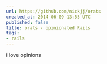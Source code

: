 ```yaml
---
url: https://github.com/nickjj/orats
created_at: 2014-06-09 13:55 UTC
published: false
title: orats - opinionated Rails
tags:
- rails
---
```


i love opinions
